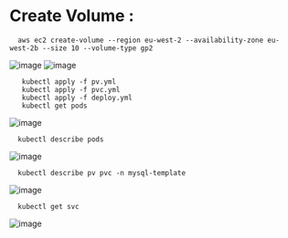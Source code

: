 # Create Volume  :

      aws ec2 create-volume --region eu-west-2 --availability-zone eu-west-2b --size 10 --volume-type gp2

![image](https://user-images.githubusercontent.com/54719289/115390891-b5cb3980-a1d6-11eb-83ae-d913180e66fe.png)
![image](https://user-images.githubusercontent.com/54719289/115390848-a6e48700-a1d6-11eb-86b4-70cbd1b924fe.png)

       kubectl apply -f pv.yml
       kubectl apply -f pvc.yml
       kubectl apply -f deploy.yml
       kubectl get pods
       
  ![image](https://user-images.githubusercontent.com/54719289/115418674-94c41200-a1f1-11eb-8a4d-6c0bbc638d68.png)
  
      kubectl describe pods
      
  ![image](https://user-images.githubusercontent.com/54719289/115420078-c25d8b00-a1f2-11eb-96b6-9395f00fddd8.png)

      kubectl describe pv pvc -n mysql-template
      
  ![image](https://user-images.githubusercontent.com/54719289/115420379-ff298200-a1f2-11eb-9148-e3b35a792438.png)


      kubectl get svc
      
  ![image](https://user-images.githubusercontent.com/54719289/115420790-56c7ed80-a1f3-11eb-93de-26bb489910ab.png)




